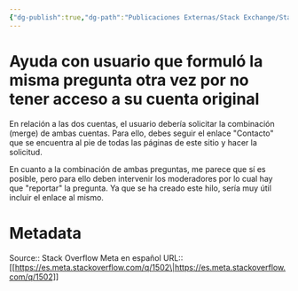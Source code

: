 ```yaml
---
{"dg-publish":true,"dg-path":"Publicaciones Externas/Stack Exchange/Stack Overflow en español/Stack Overflow en español Meta/es.meta.stackoverflow.com-1502.md","permalink":"/publicaciones-externas/stack-exchange/stack-overflow-en-espanol/stack-overflow-en-espanol-meta/es-meta-stackoverflow-com-1502/","title":"Ayuda con usuario que formuló la misma pregunta otra vez por no tener acceso a su cuenta original","hide":true,"noteIcon":"\"0\"","created":"2024-04-03T12:49:10.728-06:00","updated":"2024-04-05T16:43:59.603-06:00"}
---
```


# Ayuda con usuario que formuló la misma pregunta otra vez por no tener acceso a su cuenta original

En relación a las dos cuentas, el usuario debería solicitar la combinación (merge) de ambas cuentas. Para ello, debes seguir el enlace "Contacto" que se encuentra al pie de todas las páginas de este sitio y hacer la solicitud.

En cuanto a la combinación de ambas preguntas, me parece que sí es posible, pero para ello deben intervenir los moderadores por lo cual hay que "reportar" la pregunta. Ya que se ha creado este hilo, sería muy útil incluir el enlace al mismo.

# Metadata
Source:: Stack Overflow Meta en español
URL:: [[https://es.meta.stackoverflow.com/q/1502\|https://es.meta.stackoverflow.com/q/1502]]

